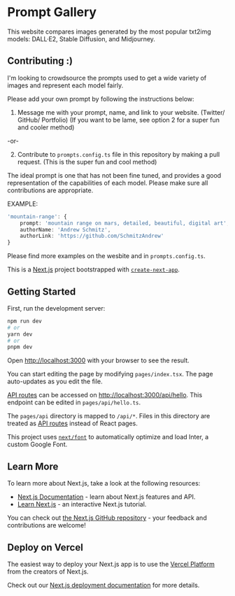 # Prompt Gallery

This website compares images generated by the most popular txt2img models: DALL·E2, Stable Diffusion, and Midjourney. 

## Contributing :)

I'm looking to crowdsource the prompts used to get a wide variety of images and represent each model fairly.

Please add your own prompt by following the instructions below:

1. Message me with your prompt, name, and link to your website. (Twitter/ GitHub/ Portfolio) (If you want to be lame, see option 2 for a super fun and cooler method)

-or-

2. Contribute to `prompts.config.ts` file in this repository by making a pull request. (This is the super fun and cool method)

The ideal prompt is one that has not been fine tuned, and provides a good representation of the capabilities of each model. Please make sure all contributions are appropriate.

EXAMPLE: 
```typescript
'mountain-range': {
    prompt: 'mountain range on mars, detailed, beautiful, digital art',
    authorName: 'Andrew Schmitz',
    authorLink: 'https://github.com/SchmitzAndrew'
}
````

Please find more examples on the wesbite and in `prompts.config.ts`.

This is a [Next.js](https://nextjs.org/) project bootstrapped with [`create-next-app`](https://github.com/vercel/next.js/tree/canary/packages/create-next-app).

## Getting Started

First, run the development server:

```bash
npm run dev
# or
yarn dev
# or
pnpm dev
```

Open [http://localhost:3000](http://localhost:3000) with your browser to see the result.

You can start editing the page by modifying `pages/index.tsx`. The page auto-updates as you edit the file.

[API routes](https://nextjs.org/docs/api-routes/introduction) can be accessed on [http://localhost:3000/api/hello](http://localhost:3000/api/hello). This endpoint can be edited in `pages/api/hello.ts`.

The `pages/api` directory is mapped to `/api/*`. Files in this directory are treated as [API routes](https://nextjs.org/docs/api-routes/introduction) instead of React pages.

This project uses [`next/font`](https://nextjs.org/docs/basic-features/font-optimization) to automatically optimize and load Inter, a custom Google Font.

## Learn More

To learn more about Next.js, take a look at the following resources:

- [Next.js Documentation](https://nextjs.org/docs) - learn about Next.js features and API.
- [Learn Next.js](https://nextjs.org/learn) - an interactive Next.js tutorial.

You can check out [the Next.js GitHub repository](https://github.com/vercel/next.js/) - your feedback and contributions are welcome!

## Deploy on Vercel

The easiest way to deploy your Next.js app is to use the [Vercel Platform](https://vercel.com/new?utm_medium=default-template&filter=next.js&utm_source=create-next-app&utm_campaign=create-next-app-readme) from the creators of Next.js.

Check out our [Next.js deployment documentation](https://nextjs.org/docs/deployment) for more details.
